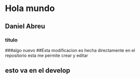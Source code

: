 # Hola mundo
## Daniel Abreu
### titulo
###algo nuevo 
##Esta modificacion es hecha directamente en el repositorio esta me permite crear y editar
## esto va en el develop

